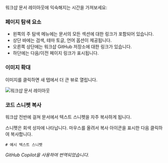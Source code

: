 워크샵 문서 레이아웃에 익숙해지는 시간을 가져보세요:

### 페이지 탐색 요소

- 왼쪽의 주 탐색 메뉴에는 문서의 모든 섹션에 대한 링크가 포함되어 있습니다.
- 상단 바에는 검색, 테마 토글, 언어 옵션이 제공됩니다.
- 오른쪽 상단에는 워크샵 GitHub 저장소에 대한 링크가 있습니다.
- 하단에는 다음/이전 페이지 링크가 표시됩니다.

### 이미지 확대

이미지를 클릭하면 새 탭에서 더 큰 뷰로 열립니다.

![워크샵 문서 레이아웃](media/document-layout.png)

### 코드 스니펫 복사

워크샵 전반에 걸쳐 문서에서 텍스트 스니펫을 자주 복사하게 됩니다. 

스니펫은 회색 상자에 나타납니다. 마우스를 올려서 복사 아이콘을 표시한 다음 클릭하여 복사합니다.

```text
# 예시 텍스트 스니펫
```

*GitHub Copilot을 사용하여 번역되었습니다.*
